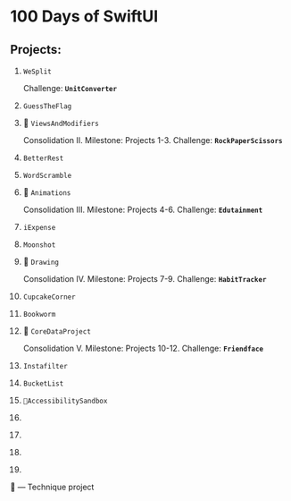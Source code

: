 # 100 Days of SwiftUI

## Projects:

1. `WeSplit`

	Challenge: **`UnitConverter`**

2. `GuessTheFlag`
3. 🧪 `ViewsAndModifiers`

	Consolidation II. Milestone: Projects 1-3. Challenge: **`RockPaperScissors`**

4. `BetterRest`
5. `WordScramble`
6. 🧪 `‌Animations`

    Consolidation III. Milestone: Projects 4-6. Challenge: **`Edutainment`**

7. `‌iExpense`
8. `‌Moonshot`
9. 🧪 `‌Drawing`

	Consolidation IV. Milestone: Projects 7-9. Challenge: **‌`HabitTracker`**

10. `CupcakeCorner`
11. `‌Bookworm`
12. 🧪 `CoreDataProject`

	Consolidation V. Milestone: Projects 10-12. Challenge: **`Friendface`**

13. `Instafilter‌`
14. `‌BucketList`
15. `🧪AccessibilitySandbox‌`
16. `‌`
17. `‌`
18. `‌`
19. `‌`

🧪 — Technique project
